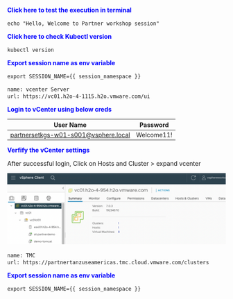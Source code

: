 
<p style="color:blue"><strong> Click here to test the execution in terminal</strong></p>

```execute-1
echo "Hello, Welcome to Partner workshop session"
```

<p style="color:blue"><strong> Click here to check Kubectl version</strong></p>

```execute
kubectl version
```

<p style="color:blue"><strong> Export session name as env variable</strong></p>

```execute-all
export SESSION_NAME={{ session_namespace }}
```

```dashboard:create-dashboard
name: vcenter Server
url: https://vc01.h2o-4-1115.h2o.vmware.com/ui
```


<p style="color:blue"><strong> Login to vCenter using below creds</strong></p>

  |     User Name             |    Password     |
  |    ----------------       |    ---------    |
  |  partnersetkgs-w01-s001@vsphere.local |    Welcome11!   |
  
 <p style="color:blue"><strong> Verfify the vCenter settings</strong></p>

After successful login, Click on Hosts and Cluster > expand vcenter 

![Hosts and clusters](images/TKGs-01.png)

```dashboard:create-dashboard
name: TMC
url: https://partnertanzuseamericas.tmc.cloud.vmware.com/clusters
```

<p style="color:blue"><strong> Export session name as env variable</strong></p>

```execute-all
export SESSION_NAME={{ session_namespace }}
```


